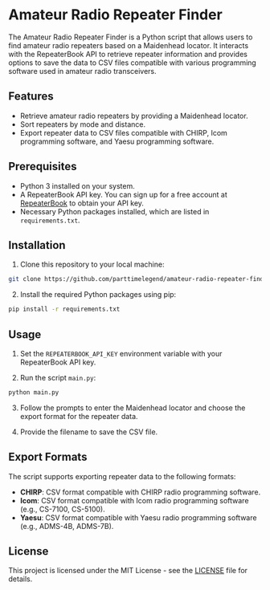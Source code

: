 # Amateur Radio Repeater Finder

The Amateur Radio Repeater Finder is a Python script that allows users to find amateur radio repeaters based on a Maidenhead locator. It interacts with the RepeaterBook API to retrieve repeater information and provides options to save the data to CSV files compatible with various programming software used in amateur radio transceivers.

## Features

- Retrieve amateur radio repeaters by providing a Maidenhead locator.
- Sort repeaters by mode and distance.
- Export repeater data to CSV files compatible with CHIRP, Icom programming software, and Yaesu programming software.

## Prerequisites

- Python 3 installed on your system.
- A RepeaterBook API key. You can sign up for a free account at [RepeaterBook](https://www.repeaterbook.com/) to obtain your API key.
- Necessary Python packages installed, which are listed in `requirements.txt`.

## Installation

1. Clone this repository to your local machine:

```bash
git clone https://github.com/parttimelegend/amateur-radio-repeater-finder.git
```

2. Install the required Python packages using pip:

```bash
pip install -r requirements.txt
```

## Usage

1. Set the `REPEATERBOOK_API_KEY` environment variable with your RepeaterBook API key.

2. Run the script `main.py`:

```bash
python main.py
```

3. Follow the prompts to enter the Maidenhead locator and choose the export format for the repeater data.

4. Provide the filename to save the CSV file.

## Export Formats

The script supports exporting repeater data to the following formats:

- **CHIRP**: CSV format compatible with CHIRP radio programming software.
- **Icom**: CSV format compatible with Icom radio programming software (e.g., CS-7100, CS-5100).
- **Yaesu**: CSV format compatible with Yaesu radio programming software (e.g., ADMS-4B, ADMS-7B).

## License

This project is licensed under the MIT License - see the [LICENSE](LICENSE) file for details.
